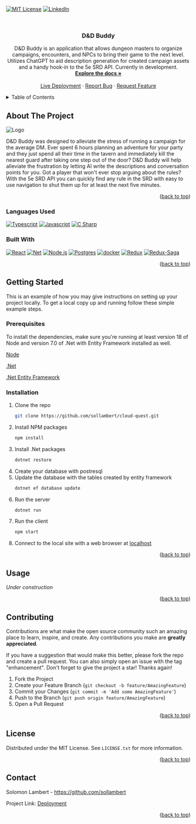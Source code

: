 <!-- Improved compatibility of back to top link: See: https://github.com/othneildrew/Best-README-Template/pull/73 -->
<a name="readme-top"></a>

[![MIT License][license-shield]][license-url]
[![LinkedIn][linkedin-shield]][linkedin-url]

<!-- PROJECT LOGO -->
<br />
<div align="center">
<h3 align="center">D&D Buddy</h3>

  <p align="center">
    D&D Buddy is an application that allows dungeon masters to organize campaigns, encounters, and NPCs to bring their game to the next level. Utilizes ChatGPT to aid description generation for created campaign assets and a handy hook-in to the 5e SRD API. Currently in development.
    <br />
    <a href="https://github.com/sollambert/dnd-buddy"><strong>Explore the docs »</strong></a>
    <br />
    <br />
    <a href="">Live Deployment</a>
    ·
    <a href="https://github.com/sollambert/dnd-buddy/issues">Report Bug</a>
    ·
    <a href="https://github.com/sollambert/dnd-buddy/issues">Request Feature</a>
  </p>
</div>



<!-- TABLE OF CONTENTS -->
<details>
  <summary>Table of Contents</summary>
  <ol>
    <li>
      <a href="#about-the-project">About The Project</a>
      <ul>
        <li><a href="#built-with">Built With</a></li>
      </ul>
    </li>
    <li>
      <a href="#getting-started">Getting Started</a>
      <ul>
        <li><a href="#prerequisites">Prerequisites</a></li>
        <li><a href="#installation">Installation</a></li>
      </ul>
    </li>
    <li><a href="#usage">Usage</a></li>
    <li><a href="#contributing">Contributing</a></li>
    <li><a href="#license">License</a></li>
    <li><a href="#contact">Contact</a></li>
    <li><a href="#acknowledgments">Acknowledgments</a></li>
  </ol>
</details>



<!-- ABOUT THE PROJECT -->
## About The Project
<img src="public/favicon.ico" alt="Logo">

D&D Buddy was designed to alleviate the stress of running a campaign for the average DM. Ever spent 6 hours planning an adventure for your party and they just spend all their time in the tavern and immediately kill the nearest guard after taking one step out of the door? D&D Buddy will help alleviate the frustration by letting AI write the descriptions and conversation points for you. Got a player that won't ever stop arguing about the rules? With the 5e SRD API you can quickly find any rule in the SRD with easy to use navigation to shut them up for at least the next five minutes.

<p align="right">(<a href="#readme-top">back to top</a>)</p>

### Languages Used

[![Typescript]][Typescript] [![Javascript]][Javascript] [![C Sharp]][C Sharp]

### Built With

[![React][React.js]][React-url] [![Net][Net]][Net-url] [![Node.js][Node.js]][Node-url] [![Postgres][postgres]][postgres-url] [![docker][docker]][docker-url] [![Redux][Redux]][Redux-url] [![Redux-Saga][Reduxsaga]][Reduxsaga-url]

<p align="right">(<a href="#readme-top">back to top</a>)</p>



<!-- GETTING STARTED -->
## Getting Started

This is an example of how you may give instructions on setting up your project locally.
To get a local copy up and running follow these simple example steps.

### Prerequisites

To install the dependencies, make sure you're running at least version 18 of Node and version 7.0 of .Net with Entity Framework installed as well.

[Node](https://nodejs.org/en)

[.Net](https://dotnet.microsoft.com/en-us/)

[.Net Entity Framework](https://learn.microsoft.com/en-us/ef/)

### Installation

1. Clone the repo
   ```sh
   git clone https://github.com/sollambert/cloud-quest.git
   ```
2. Install NPM packages
   ```sh
   npm install
   ```
3. Install .Net packages
   ```sh
   dotnet restore
   ```
4. Create your database with postresql
5. Update the database with the tables created by entity framework
   ```sh
   dotnet ef database update
   ```
6. Run the server
   ```sh
   dotnet run
   ```
7. Run the client
   ```sh
   npm start
   ```
8. Connect to the local site with a web browser at [localhost](http://localhost:3000)
    

<p align="right">(<a href="#readme-top">back to top</a>)</p>



<!-- USAGE EXAMPLES -->
## Usage

_Under construction_

<p align="right">(<a href="#readme-top">back to top</a>)</p>



<!-- CONTRIBUTING -->
## Contributing

Contributions are what make the open source community such an amazing place to learn, inspire, and create. Any contributions you make are **greatly appreciated**.

If you have a suggestion that would make this better, please fork the repo and create a pull request. You can also simply open an issue with the tag "enhancement".
Don't forget to give the project a star! Thanks again!

1. Fork the Project
2. Create your Feature Branch (`git checkout -b feature/AmazingFeature`)
3. Commit your Changes (`git commit -m 'Add some AmazingFeature'`)
4. Push to the Branch (`git push origin feature/AmazingFeature`)
5. Open a Pull Request

<p align="right">(<a href="#readme-top">back to top</a>)</p>



<!-- LICENSE -->
## License

Distributed under the MIT License. See `LICENSE.txt` for more information.

<p align="right">(<a href="#readme-top">back to top</a>)</p>



<!-- CONTACT -->
## Contact

Solomon Lambert - https://github.com/sollambert

Project Link: [Deployment](https://github.com/sollambert/dnd-buddy)

<p align="right">(<a href="#readme-top">back to top</a>)</p>

<!-- MARKDOWN LINKS & IMAGES -->
<!-- https://www.markdownguide.org/basic-syntax/#reference-style-links -->
[license-shield]: https://img.shields.io/github/license/sollambert/cloud-quest.svg?style=for-the-badge
[license-url]: https://github.com/sollambert/cloud-quest/blob/main/LICENSE.TXT
[linkedin-shield]: https://img.shields.io/badge/-LinkedIn-black.svg?style=for-the-badge&logo=linkedin&colorB=555
[linkedin-url]: https://linkedin.com/in/sollambert
[Net]: https://img.shields.io/badge/%2ENET-20232A?style=for-the-badge&logo=dotnet&logoColor=61DAFB
[Net-url]: https://dotnet.microsoft.com/en-us/
[docker]: https://img.shields.io/badge/Docker-30333a?style=for-the-badge&logo=docker&logoColor=4796e6
[docker-url]: https://www.docker.com/
[Node.js]: https://img.shields.io/badge/Node.js-30333a?style=for-the-badge&logo=nodedotjs&logoColor=4FA34D
[Node-url]: https://nodejs.org/
[postgres]: https://img.shields.io/badge/Postgres-20232A?style=for-the-badge&logo=postgresql&logoColor=2C6790
[postgres-url]: https://www.postgresql.org/
[Redux]: https://img.shields.io/badge/Redux-30333a?style=for-the-badge&logo=redux&logoColor=7747BA
[Redux-url]: https://redux.js.org/
[Reduxsaga]: https://img.shields.io/badge/Redux-Sagas-30333a?style=for-the-badge&logo=reduxsaga&logoColor=82D473
[Reduxsaga-url]: https://redux-saga.js.org/
[React.js]: https://img.shields.io/badge/React-20232A?style=for-the-badge&logo=react&logoColor=61DAFB
[React-url]: https://reactjs.org/

<!-- Languages -->
[Typescript]: https://img.shields.io/badge/Typescript-20232A?style=for-the-badge&logo=typescript&logoColor=1f77c7
[C Sharp]: https://img.shields.io/badge/C%23-20232A?style=for-the-badge&logo=csharp&logoColor=189f20
[Javascript]: https://img.shields.io/badge/Javascript-20232A?style=for-the-badge&logo=javascript&logoColor=EFD81D
